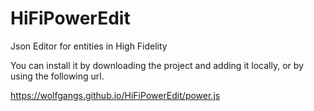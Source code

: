# HiFiPowerEdit
Json Editor for entities in High Fidelity

You can install it by downloading the project and adding it locally, or by using the following url.

https://wolfgangs.github.io/HiFiPowerEdit/power.js
